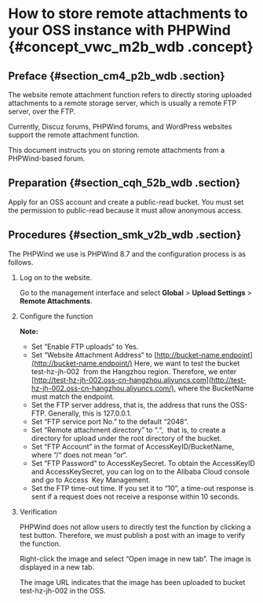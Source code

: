 # How to store remote attachments to your OSS instance with PHPWind {#concept_vwc_m2b_wdb .concept}

## Preface {#section_cm4_p2b_wdb .section}

The website remote attachment function refers to directly storing uploaded attachments to a remote storage server, which is usually a remote FTP server, over the FTP.

Currently, Discuz forums, PHPWind forums, and WordPress websites support the remote attachment function.

This document instructs you on storing remote attachments from a PHPWind-based forum.

## Preparation {#section_cqh_52b_wdb .section}

Apply for an OSS account and create a public-read bucket. You must set the permission to public-read because it must allow anonymous access.

## Procedures {#section_smk_v2b_wdb .section}

The PHPWind we use is PHPWind 8.7 and the configuration process is as follows.

1.  Log on to the website.

    Go to the management interface and select **Global** \> **Upload Settings** \> **Remote Attachments**.

2.  Configure the function

    **Note:** 

    -   Set “Enable FTP uploads“ to Yes.
    -   Set “Website Attachment Address“ to [http://bucket-name.endpoint](http://bucket-name.endpoint/) Here, we want to test the bucket test-hz-jh-002  from the Hangzhou region. Therefore, we enter [http://test-hz-jh-002.oss-cn-hangzhou.aliyuncs.com](http://test-hz-jh-002.oss-cn-hangzhou.aliyuncs.com/), where the BucketName must match the endpoint.
    -   Set the FTP server address, that is, the address that runs the OSS-FTP. Generally, this is 127.0.0.1.
    -   Set “FTP service port No.” to the default “2048“.
    -   Set “Remote attachment directory” to “.“,  that is, to create a directory for upload under the root directory of the bucket.
    -   Set “FTP Account” in the format of AccessKeyID/BucketName,  where “/“ does not mean “or“.
    -   Set “FTP Password” to AccessKeySecret. To obtain the AccessKeyID and AccessKeySecret, you can log on to the Alibaba Cloud console and go to Access  Key Management.
    -   Set the FTP time-out time. If you set it to “10”, a time-out response is sent if a request does not receive a response within 10 seconds.
3.  Verification

    PHPWind does not allow users to directly test the function by clicking a test button. Therefore, we must publish a post with an image to verify the function.

    Right-click the image and select “Open image in new tab”. The image is displayed in a new tab. 

    The image URL indicates that the image has been uploaded to bucket test-hz-jh-002 in the OSS.


